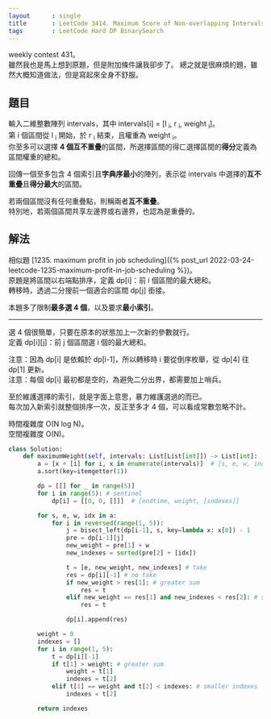 ```yaml
---
layout      : single
title       : LeetCode 3414. Maximum Score of Non-overlapping Intervals
tags        : LeetCode Hard DP BinarySearch
---
```

weekly contest 431。  
雖然我也是馬上想到原題，但是附加條件讓我卻步了。
總之就是很麻煩的題，雖然大概知道做法，但是寫起來全身不舒服。  

## 題目

輸入二維整數陣列 intervals，其中 intervals[i] = [l <sub>i</sub>, r <sub>i</sub>, weight <sub>i</sub>]。  
第 i 個區間從 l <sub>i</sub> 開始，於 r <sub>i</sub> 結束，且權重為 weight <sub>i</sub>。  
你至多可以選擇 **4 個互不重疊**的區間，所選擇區間的得ㄈ選擇區間的**得分**定義為區間權重的總和。  

回傳一個至多包含 4 個索引且**字典序最小**的陣列，表示從 intervals 中選擇的**互不重疊**且**得分最大**的區間。  

若兩個區間沒有任何重疊點，則稱兩者**互不重疊**。  
特別地，若兩個區間共享左邊界或右邊界，也認為是重疊的。  

## 解法

相似題 [1235. maximum profit in job scheduling]({% post_url 2022-03-24-leetcode-1235-maximum-profit-in-job-scheduling %})。  
原題是將區間以右端點排序，定義 dp[i]：前 i 個區間的最大總和。  
轉移時，透過二分搜前一個適合的區間 dp[j] 銜接。  

本題多了限制**最多選 4 個**，以及要求**最小索引**。  

---

選 4 個很簡單，只要在原本的狀態加上一次新的參數就行。  
定義 dp[i][j]：前 j 個區間選 i 個的最大總和。  

注意：因為 dp[i] 是依賴於 dp[i-1]，所以轉移時 i 要從倒序枚舉，從 dp[4] 往 dp[1] 更新。  
注意：每個 dp[i] 最初都是空的，為避免二分出界，都需要加上哨兵。  

至於維護選擇的索引，就是字面上意思，暴力維護選過的而已。  
每次加入新索引就整個排序一次，反正至多才 4 個，可以看成常數忽略不計。  

時間複雜度 O(N log N)。  
空間複雜度 O(N)。  

```python
class Solution:
    def maximumWeight(self, intervals: List[List[int]]) -> List[int]:
        a = [x + [i] for i, x in enumerate(intervals)]  # [s, e, w, index]
        a.sort(key=itemgetter(1))

        dp = [[] for _ in range(5)]
        for i in range(5): # sentinel
            dp[i] = [[0, 0, []]]  # [endtime, weight, [indexes]]

        for s, e, w, idx in a:
            for i in reversed(range(1, 5)):
                j = bisect_left(dp[i-1], s, key=lambda x: x[0]) - 1
                pre = dp[i-1][j]
                new_weight = pre[1] + w
                new_indexes = sorted(pre[2] + [idx])

                t = [e, new_weight, new_indexes] # take 
                res = dp[i][-1] # no take
                if new_weight > res[1]: # greater sum
                    res = t
                elif new_weight == res[1] and new_indexes < res[2]: # smaller indexes
                    res = t

                dp[i].append(res)

        weight = 0
        indexes = []
        for i in range(1, 5):
            t = dp[i][-1]
            if t[1] > weight: # greater sum
                weight = t[1]
                indexes = t[2]
            elif t[1] == weight and t[2] < indexes: # smaller indexes
                indexes = t[2]

        return indexes
```
